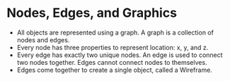 # Nodes, Edges, and Graphics

- All objects are represented using a graph. A graph is a collection of
nodes and edges.
- Every node has three properties to represent location: x, y, and z.
- Every edge has exactly two unique nodes. An edge is used to connect two nodes
together. Edges cannot connect nodes to themselves.
- Edges come together to create a single object, called a Wireframe.
